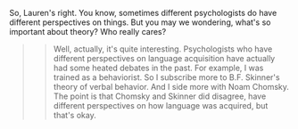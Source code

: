 So, Lauren's right. You know, sometimes different psychologists do have
different perspectives on things. But you may we wondering, what's so important
about theory? Who really cares?
>> Well, actually, it's quite interesting. Psychologists who have different
perspectives on language acquisition have actually had some heated debates in
the past. For example, I was trained as a behaviorist. So I subscribe more to
B.F. Skinner's theory of verbal behavior.
>> And I side more with Noam Chomsky. The point is that Chomsky and Skinner did
disagree, have different perspectives on how language was acquired, but that's
okay.
